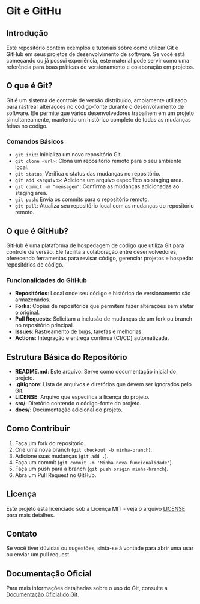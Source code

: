 # Git e GitHu

## Introdução

Este repositório contém exemplos e tutoriais sobre como utilizar Git e GitHub em seus projetos de desenvolvimento de software. Se você está começando ou já possui experiência, este material pode servir como uma referência para boas práticas de versionamento e colaboração em projetos.

## O que é Git?

Git é um sistema de controle de versão distribuído, amplamente utilizado para rastrear alterações no código-fonte durante o desenvolvimento de software. Ele permite que vários desenvolvedores trabalhem em um projeto simultaneamente, mantendo um histórico completo de todas as mudanças feitas no código.

### Comandos Básicos

- `git init`: Inicializa um novo repositório Git.
- `git clone <url>`: Clona um repositório remoto para o seu ambiente local.
- `git status`: Verifica o status das mudanças no repositório.
- `git add <arquivo>`: Adiciona um arquivo específico ao staging area.
- `git commit -m "mensagem"`: Confirma as mudanças adicionadas ao staging area.
- `git push`: Envia os commits para o repositório remoto.
- `git pull`: Atualiza seu repositório local com as mudanças do repositório remoto.

## O que é GitHub?

GitHub é uma plataforma de hospedagem de código que utiliza Git para controle de versão. Ele facilita a colaboração entre desenvolvedores, oferecendo ferramentas para revisar código, gerenciar projetos e hospedar repositórios de código.

### Funcionalidades do GitHub

- **Repositórios**: Local onde seu código e histórico de versionamento são armazenados.
- **Forks**: Cópias de repositórios que permitem fazer alterações sem afetar o original.
- **Pull Requests**: Solicitam a inclusão de mudanças de um fork ou branch no repositório principal.
- **Issues**: Rastreamento de bugs, tarefas e melhorias.
- **Actions**: Integração e entrega contínua (CI/CD) automatizada.

## Estrutura Básica do Repositório

- **README.md**: Este arquivo. Serve como documentação inicial do projeto.
- **.gitignore**: Lista de arquivos e diretórios que devem ser ignorados pelo Git.
- **LICENSE**: Arquivo que especifica a licença do projeto.
- **src/**: Diretório contendo o código-fonte do projeto.
- **docs/**: Documentação adicional do projeto.

## Como Contribuir

1. Faça um fork do repositório.
2. Crie uma nova branch (`git checkout -b minha-branch`).
3. Adicione suas mudanças (`git add .`).
4. Faça um commit (`git commit -m 'Minha nova funcionalidade'`).
5. Faça um push para a branch (`git push origin minha-branch`).
6. Abra um Pull Request no GitHub.

## Licença

Este projeto está licenciado sob a Licença MIT - veja o arquivo [LICENSE](LICENSE) para mais detalhes.

## Contato

Se você tiver dúvidas ou sugestões, sinta-se à vontade para abrir uma usar ou enviar um pull request.

## Documentação Oficial

Para mais informações detalhadas sobre o uso do Git, consulte a [Documentação Oficial do Git](https://git-scm.com/doc).
